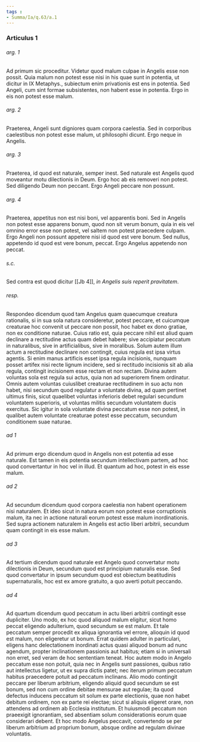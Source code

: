 ```yaml
---
tags : 
- Summa/Ia/q.63/a.1
---
```


### Articulus 1

###### arg. 1
Ad primum sic proceditur. Videtur quod malum culpae in Angelis esse non possit. Quia malum non potest esse nisi in his quae sunt in potentia, ut dicitur in IX Metaphys., subiectum enim privationis est ens in potentia. Sed Angeli, cum sint formae subsistentes, non habent esse in potentia. Ergo in eis non potest esse malum.

###### arg. 2
Praeterea, Angeli sunt digniores quam corpora caelestia. Sed in corporibus caelestibus non potest esse malum, ut philosophi dicunt. Ergo neque in Angelis.

###### arg. 3
Praeterea, id quod est naturale, semper inest. Sed naturale est Angelis quod moveantur motu dilectionis in Deum. Ergo hoc ab eis removeri non potest. Sed diligendo Deum non peccant. Ergo Angeli peccare non possunt.

###### arg. 4
Praeterea, appetitus non est nisi boni, vel apparentis boni. Sed in Angelis non potest esse apparens bonum, quod non sit verum bonum, quia in eis vel omnino error esse non potest, vel saltem non potest praecedere culpam. Ergo Angeli non possunt appetere nisi id quod est vere bonum. Sed nullus, appetendo id quod est vere bonum, peccat. Ergo Angelus appetendo non peccat.

###### s.c.
Sed contra est quod dicitur [[Jb 4]], *in Angelis suis reperit pravitatem*.

###### resp.
Respondeo dicendum quod tam Angelus quam quaecumque creatura rationalis, si in sua sola natura consideretur, potest peccare, et cuicumque creaturae hoc convenit ut peccare non possit, hoc habet ex dono gratiae, non ex conditione naturae. Cuius ratio est, quia peccare nihil est aliud quam declinare a rectitudine actus quam debet habere; sive accipiatur peccatum in naturalibus, sive in artificialibus, sive in moralibus. Solum autem illum actum a rectitudine declinare non contingit, cuius regula est ipsa virtus agentis. Si enim manus artificis esset ipsa regula incisionis, nunquam posset artifex nisi recte lignum incidere, sed si rectitudo incisionis sit ab alia regula, contingit incisionem esse rectam et non rectam. Divina autem voluntas sola est regula sui actus, quia non ad superiorem finem ordinatur. Omnis autem voluntas cuiuslibet creaturae rectitudinem in suo actu non habet, nisi secundum quod regulatur a voluntate divina, ad quam pertinet ultimus finis, sicut quaelibet voluntas inferioris debet regulari secundum voluntatem superioris, ut voluntas militis secundum voluntatem ducis exercitus. Sic igitur in sola voluntate divina peccatum esse non potest, in qualibet autem voluntate creaturae potest esse peccatum, secundum conditionem suae naturae.

###### ad 1
Ad primum ergo dicendum quod in Angelis non est potentia ad esse naturale. Est tamen in eis potentia secundum intellectivam partem, ad hoc quod convertantur in hoc vel in illud. Et quantum ad hoc, potest in eis esse malum.

###### ad 2
Ad secundum dicendum quod corpora caelestia non habent operationem nisi naturalem. Et ideo sicut in natura eorum non potest esse corruptionis malum, ita nec in actione naturali eorum potest esse malum inordinationis. Sed supra actionem naturalem in Angelis est actio liberi arbitrii, secundum quam contingit in eis esse malum.

###### ad 3
Ad tertium dicendum quod naturale est Angelo quod convertatur motu dilectionis in Deum, secundum quod est principium naturalis esse. Sed quod convertatur in ipsum secundum quod est obiectum beatitudinis supernaturalis, hoc est ex amore gratuito, a quo averti potuit peccando.

###### ad 4
Ad quartum dicendum quod peccatum in actu liberi arbitrii contingit esse dupliciter. Uno modo, ex hoc quod aliquod malum eligitur, sicut homo peccat eligendo adulterium, quod secundum se est malum. Et tale peccatum semper procedit ex aliqua ignorantia vel errore, alioquin id quod est malum, non eligeretur ut bonum. Errat quidem adulter in particulari, eligens hanc delectationem inordinati actus quasi aliquod bonum ad nunc agendum, propter inclinationem passionis aut habitus; etiam si in universali non erret, sed veram de hoc sententiam teneat. Hoc autem modo in Angelo peccatum esse non potuit, quia nec in Angelis sunt passiones, quibus ratio aut intellectus ligetur, ut ex supra dictis patet; nec iterum primum peccatum habitus praecedere potuit ad peccatum inclinans. Alio modo contingit peccare per liberum arbitrium, eligendo aliquid quod secundum se est bonum, sed non cum ordine debitae mensurae aut regulae; ita quod defectus inducens peccatum sit solum ex parte electionis, quae non habet debitum ordinem, non ex parte rei electae; sicut si aliquis eligeret orare, non attendens ad ordinem ab Ecclesia institutum. Et huiusmodi peccatum non praeexigit ignorantiam, sed absentiam solum considerationis eorum quae considerari debent. Et hoc modo Angelus peccavit, convertendo se per liberum arbitrium ad proprium bonum, absque ordine ad regulam divinae voluntatis.

